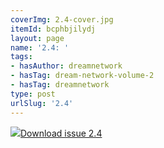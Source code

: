 ```yaml
---
coverImg: 2.4-cover.jpg
itemId: bcphbjilydj
layout: page
name: '2.4: '
tags:
- hasAuthor: dreamnetwork
- hasTag: dream-network-volume-2
- hasTag: dreamnetwork
type: post
urlSlug: '2.4'
---
```

<img class="card-img" src="../images/2.4-rect.jpg"/><a href="../files/pdfs/Volume_2/2.4-Dream-Network-Bulletin-Vol.2-No.4.pdf" download="">Download issue 2.4</a>